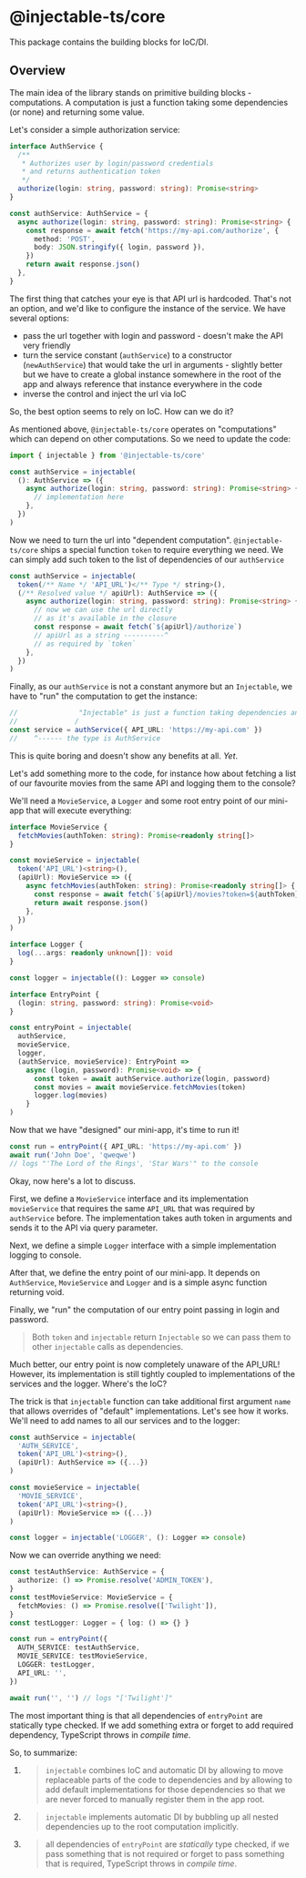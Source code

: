 # @injectable-ts/core

This package contains the building blocks for IoC/DI.

## Overview

The main idea of the library stands on primitive building blocks - computations.
A computation is just a function taking some dependencies (or none) and returning some value.

Let's consider a simple authorization service:

```typescript
interface AuthService {
  /**
   * Authorizes user by login/password credentials
   * and returns authentication token
   */
  authorize(login: string, password: string): Promise<string>
}

const authService: AuthService = {
  async authorize(login: string, password: string): Promise<string> {
    const response = await fetch('https://my-api.com/authorize', {
      method: 'POST',
      body: JSON.stringify({ login, password }),
    })
    return await response.json()
  },
}
```

The first thing that catches your eye is that API url is hardcoded.
That's not an option, and we'd like to configure the instance of the service.
We have several options:

- pass the url together with login and password - doesn't make the API very friendly
- turn the service constant (`authService`) to a constructor (`newAuthService`) that would take the url in arguments - slightly better but we have to create a global instance somewhere in the root of the app and always reference that instance everywhere in the code
- inverse the control and inject the url via IoC

So, the best option seems to rely on IoC.
How can we do it?

As mentioned above, `@injectable-ts/core` operates on "computations" which can depend on other computations.
So we need to update the code:

```typescript
import { injectable } from '@injectable-ts/core'

const authService = injectable(
  (): AuthService => ({
    async authorize(login: string, password: string): Promise<string> {
      // implementation here
    },
  })
)
```

Now we need to turn the url into "dependent computation".
`@injectable-ts/core` ships a special function `token` to require everything we need.
We can simply add such token to the list of dependencies of our `authService`

```typescript
const authService = injectable(
  token(/** Name */ 'API_URL')</** Type */ string>(),
  (/** Resolved value */ apiUrl): AuthService => ({
    async authorize(login: string, password: string): Promise<string> {
      // now we can use the url directly
      // as it's available in the closure
      const response = await fetch(`${apiUrl}/authorize`)
      // apiUrl as a string ----------^
      // as required by `token`
    },
  })
)
```

Finally, as our `authService` is not a constant anymore but an `Injectable`,
we have to "run" the computation to get the instance:

```typescript
//               "Injectable" is just a function taking dependencies and returning a value
//              /
const service = authService({ API_URL: 'https://my-api.com' })
//    ^------ the type is AuthService
```

This is quite boring and doesn't show any benefits at all. _Yet_.

Let's add something more to the code, for instance how about fetching a list of our favourite movies
from the same API and logging them to the console?

We'll need a `MovieService`, a `Logger` and some root entry point of our mini-app that will execute everything:

```typescript
interface MovieService {
  fetchMovies(authToken: string): Promise<readonly string[]>
}

const movieService = injectable(
  token('API_URL')<string>(),
  (apiUrl): MovieService => ({
    async fetchMovies(authToken: string): Promise<readonly string[]> {
      const response = await fetch(`${apiUrl}/movies?token=${authToken}`)
      return await response.json()
    },
  })
)

interface Logger {
  log(...args: readonly unknown[]): void
}

const logger = injectable((): Logger => console)

interface EntryPoint {
  (login: string, password: string): Promise<void>
}

const entryPoint = injectable(
  authService,
  movieService,
  logger,
  (authService, movieService): EntryPoint =>
    async (login, password): Promise<void> => {
      const token = await authService.authorize(login, password)
      const movies = await movieService.fetchMovies(token)
      logger.log(movies)
    }
)
```

Now that we have "designed" our mini-app, it's time to run it!

```typescript
const run = entryPoint({ API_URL: 'https://my-api.com' })
await run('John Doe', 'qweqwe')
// logs "'The Lord of the Rings', 'Star Wars'" to the console
```

Okay, now here's a lot to discuss.

First, we define a `MovieService` interface and its implementation `movieService` that requires the same `API_URL`
that was required by `authService` before.
The implementation takes auth token in arguments and sends it to the API via query parameter.

Next, we define a simple `Logger` interface with a simple implementation logging to console.

After that, we define the entry point of our mini-app.
It depends on `AuthService`, `MovieService` and `Logger` and is a simple async function returning void.

Finally, we "run" the computation of our entry point passing in login and password.

> Both `token` and `injectable` return `Injectable` so we can pass them to
> other `injectable` calls as dependencies.

Much better, our entry point is now completely unaware of the API_URL!
However, its implementation is still tightly coupled to implementations of the services and the logger.
Where's the IoC?

The trick is that `injectable` function can take additional first argument `name` that allows overrides of "default" implementations.
Let's see how it works. We'll need to add names to all our services and to the logger:

```typescript
const authService = injectable(
  'AUTH_SERVICE',
  token('API_URL')<string>(),
  (apiUrl): AuthService => ({...})
)

const movieService = injectable(
  'MOVIE_SERVICE',
  token('API_URL')<string>(),
  (apiUrl): MovieService => ({...})
)

const logger = injectable('LOGGER', (): Logger => console)
```

Now we can override anything we need:

```typescript
const testAuthService: AuthService = {
  authorize: () => Promise.resolve('ADMIN_TOKEN'),
}
const testMovieService: MovieService = {
  fetchMovies: () => Promise.resolve(['Twilight']),
}
const testLogger: Logger = { log: () => {} }

const run = entryPoint({
  AUTH_SERVICE: testAuthService,
  MOVIE_SERVICE: testMovieService,
  LOGGER: testLogger,
  API_URL: '',
})

await run('', '') // logs "['Twilight']"
```

The most important thing is that all dependencies of `entryPoint` are statically type checked.
If we add something extra or forget to add required dependency, TypeScript throws in _compile time_.

So, to summarize:

1. > `injectable` combines IoC and automatic DI by allowing to move replaceable parts of the code to dependencies
   > and by allowing to add default implementations for those dependencies
   > so that we are never forced to manually register them in the app root.

2. > `injectable` implements automatic DI by bubbling up all nested dependencies up to the root computation implicitly.

3. > all dependencies of `entryPoint` are _statically_ type checked, if we pass something that is not required
   > or forget to pass something that is required, TypeScript throws in _compile time_.
